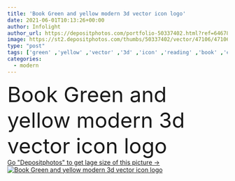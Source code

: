 ```yaml
---
title: 'Book Green and yellow modern 3d vector icon logo'
date: 2021-06-01T10:13:26+00:00
author: Infolight
author_url: https://depositphotos.com/portfolio-50337402.html?ref=64678756
image: https://st2.depositphotos.com/thumbs/50337402/vector/47106/471061808/api_thumb_450.jpg?forcejpeg=true
type: "post"
tags: ['green' ,'yellow' ,'vector' ,'3d' ,'icon' ,'reading' ,'book' ,'education' ,'library' ,'literature' ,'study' ,'books' ,'logo' ,'miscellaneous' ,'eps' ,'premium' ]
categories: 
  - modern
---
```

<div aling="center">
            <font size="60"> Book Green and yellow modern 3d vector icon logo</font>   
</div>
<div>
    <a href='https://depositphotos.com/471061808/stock-illustration-book-green-yellow-modern-vector.html?ref=64678756' target=_blank > Go "Depositphotos" to get lage size of this picture ->
        <img href='https://depositphotos.com/471061808/stock-illustration-book-green-yellow-modern-vector.html?ref=64678756' src='https://st2.depositphotos.com/50337402/47106/v/950/depositphotos_471061808-stock-illustration-book-green-yellow-modern-vector.jpg?forcejpeg=true' alt='Book Green and yellow modern 3d vector icon logo' >
    </a>
</div>
